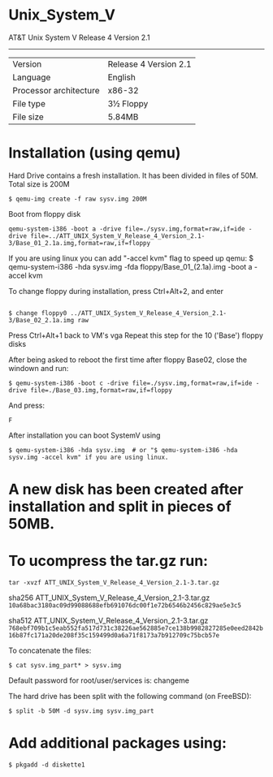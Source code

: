 # Unix_System_V
AT&amp;T Unix System V Release 4 Version 2.1

---------------------------------------

|   |   |
| ------------- | ------------- |
| Version | Release 4 Version 2.1 |
| Language | English |
| Processor architecture | x86-32 |
| File type | 3½ Floppy |
| File size | 5.84MB |

# Installation (using qemu)

Hard Drive contains a fresh installation.
It has been divided in files of 50M. Total size is 200M

```
$ qemu-img create -f raw sysv.img 200M
```

Boot from floppy disk
```
qemu-system-i386 -boot a -drive file=./sysv.img,format=raw,if=ide -drive file=../ATT_UNIX_System_V_Release_4_Version_2.1-3/Base_01_2.1a.img,format=raw,if=floppy
```

If you are using linux you can add "-accel kvm" flag to speed up qemu: $ qemu-system-i386 -hda sysv.img -fda floppy/Base_01\_\(2.1a\).img -boot a -accel kvm

To change floppy during installation, press Ctrl+Alt+2, and enter 
```

$ change floppy0 ../ATT_UNIX_System_V_Release_4_Version_2.1-3/Base_02_2.1a.img raw
```
Press Ctrl+Alt+1 back to VM's vga
Repeat this step for the 10 ('Base') floppy disks

After being asked to reboot the first time after floppy Base02, close the windown and run:
```
$ qemu-system-i386 -boot c -drive file=./sysv.img,format=raw,if=ide -drive file=./Base_03.img,format=raw,if=floppy
```

And press:
```
F
```


After installation you can boot SystemV using
```
$ qemu-system-i386 -hda sysv.img  # or "$ qemu-system-i386 -hda sysv.img -accel kvm" if you are using linux.
```

# A new disk has been created after installation and split in pieces of 50MB.

# To ucompress the tar.gz run:
```
tar -xvzf ATT_UNIX_System_V_Release_4_Version_2.1-3.tar.gz
```

sha256 ATT_UNIX_System_V_Release_4_Version_2.1-3.tar.gz
`10a68bac3180ac09d99088688efb691076dc00f1e72b6546b2456c829ae5e3c5`

sha512 ATT_UNIX_System_V_Release_4_Version_2.1-3.tar.gz
`768ebf709b1c5eab552fa517d731c38226ae562885e7ce138b9982827285e0eed2842b16b87fc171a20de208f35c159499d0a6a71f8173a7b912709c75bcb57e`


To concatenate the files:
```
$ cat sysv.img_part* > sysv.img
```

Default password for root/user/services is: changeme

The hard drive has been split with the following command (on FreeBSD):
```
$ split -b 50M -d sysv.img sysv.img_part
```

# Add additional packages using:
```
$ pkgadd -d diskette1
```
